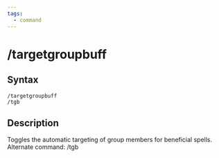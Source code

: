 ```yaml
---
tags:
  - command
---
```


# /targetgroupbuff

## Syntax

<!--cmd-syntax-start-->
```eqcommand
/targetgroupbuff
/tgb
```
<!--cmd-syntax-end-->

## Description

<!--cmd-desc-start-->
Toggles the automatic targeting of group members for beneficial spells. Alternate command: <span class=accent>/tgb</span>
<!--cmd-desc-end-->